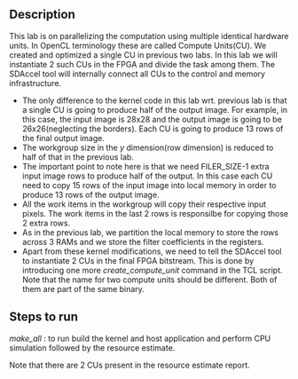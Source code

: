 ## Description
This lab is on parallelizing the computation using multiple identical hardware units. In OpenCL terminology these are 
called Compute Units(CU). We created and optimized a single CU in previous two labs. In this lab we will instantiate 2 such CUs in the FPGA and divide the task among them. The SDAccel tool will internally connect all CUs to the control and memory infrastructure.
- The only difference to the kernel code in this lab wrt. previous lab is that a single CU is going to produce half of the output image. For example, in this case, the input image is 28x28 and the output image is going to be 26x26(neglecting the borders). Each CU is going to produce 13 rows of the final output image.
- The workgroup size in the _y_ dimension(row dimension) is reduced to half of that in the previous lab.
- The important point to note here is that we need FILER_SIZE-1 extra input image rows to produce half of the output. In this case each CU need to copy 15 rows of the input image into local memory in order to produce 13 rows of the output image.
- All the work items in the workgroup will copy their respective input pixels. The work items in the last 2 rows is responsilbe for copying those 2 extra rows.
- As in the previous lab, we partition the local memory to store the rows across 3 RAMs and we store the filter coefficients in the registers.
- Apart from these kernel modifications, we need to tell the SDAccel tool to instantiate 2 CUs in the final FPGA bitstream. This is done by introducing one more _create_compute_unit_ command in the TCL script. Note that the name for two compute units should be different. Both of them are part of the same binary.


## Steps to run
_make_all_ : to run build the kernel and host application and perform CPU simulation followed by the resource estimate.

Note that there are 2 CUs present in the resource estimate report.
